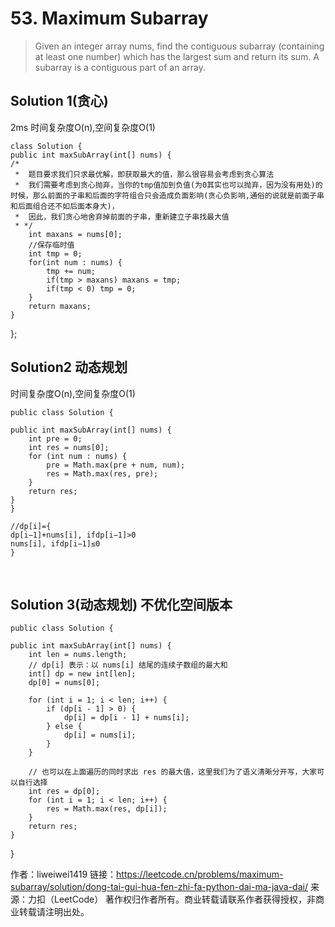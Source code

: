 # 53. Maximum Subarray

>Given an integer array nums, find the contiguous subarray (containing at least one number) which has the largest sum and return its sum.
A subarray is a contiguous part of an array.

## Solution 1(贪心)

2ms
时间复杂度O(n),空间复杂度O(1)

    class Solution {
    public int maxSubArray(int[] nums) {
    /*
     * 	题目要求我们只求最优解，即获取最大的值，那么很容易会考虑到贪心算法
     * 	我们需要考虑到贪心抛弃，当你的tmp值加到负值(为0其实也可以抛弃，因为没有用处)的时候，那么前面的子串和后面的字符组合只会造成负面影响(贪心负影响,通俗的说就是前面子串和后面组合还不如后面本身大)，
     * 	因此，我们贪心地舍弃掉前面的子串，重新建立子串找最大值
     * */
    	int maxans = nums[0];
    	//保存临时值
    	int tmp = 0;
    	for(int num : nums) {
    		tmp += num;
    		if(tmp > maxans) maxans = tmp;
    		if(tmp < 0) tmp = 0;
    	}
    	return maxans;
    }
};

## Solution2 动态规划
时间复杂度O(n),空间复杂度O(1)

    public class Solution {

    public int maxSubArray(int[] nums) {
        int pre = 0;
        int res = nums[0];
        for (int num : nums) {
            pre = Math.max(pre + num, num);
            res = Math.max(res, pre);
        }
        return res;
    }
    }

    //dp[i]={ 
    dp[i−1]+nums[i], ifdp[i−1]>0
    nums[i], ifdp[i−1]≤0
    }
​
  
## Solution 3(动态规划) 不优化空间版本

    public class Solution {

    public int maxSubArray(int[] nums) {
        int len = nums.length;
        // dp[i] 表示：以 nums[i] 结尾的连续子数组的最大和
        int[] dp = new int[len];
        dp[0] = nums[0];

        for (int i = 1; i < len; i++) {
            if (dp[i - 1] > 0) {
                dp[i] = dp[i - 1] + nums[i];
            } else {
                dp[i] = nums[i];
            }
        }

        // 也可以在上面遍历的同时求出 res 的最大值，这里我们为了语义清晰分开写，大家可以自行选择
        int res = dp[0];
        for (int i = 1; i < len; i++) {
            res = Math.max(res, dp[i]);
        }
        return res;
    }
 }

作者：liweiwei1419
链接：https://leetcode.cn/problems/maximum-subarray/solution/dong-tai-gui-hua-fen-zhi-fa-python-dai-ma-java-dai/
来源：力扣（LeetCode）
著作权归作者所有。商业转载请联系作者获得授权，非商业转载请注明出处。

​


